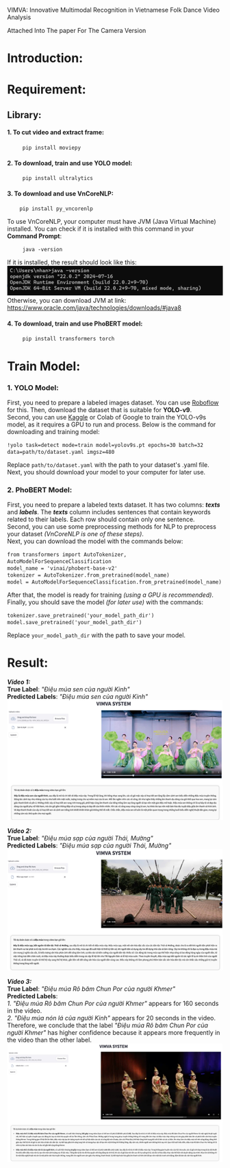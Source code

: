 VIMVA: Innovative Multimodal Recognition in
Vietnamese Folk Dance Video Analysis

Attached Into The paper For The Camera Version

# Introduction:

# Requirement:
## Library:
#### 1. To cut video and extract frame:
```
     pip install moviepy
```
#### 2. To download, train and use YOLO model:
```
     pip install ultralytics
```
#### 3. To download and use VnCoreNLP:
```
    pip install py_vncorenlp
```
To use VnCoreNLP, your computer must have JVM (Java Virtual Machine) installed. You can check if it is installed with this command in your **Command Prompt**:
```
     java -version
```
If it is installed, the result should look like this:
![JVM](jvm.png)
Otherwise, you can download JVM at link: https://www.oracle.com/java/technologies/downloads/#java8
#### 4. To download, train and use PhoBERT model:
```
     pip install transformers torch
```


# Train Model:
### 1. YOLO Model:
First, you need to prepare a labeled images dataset. You can use [Roboflow](https://app.roboflow.com/) for this. Then, download the dataset that is suitable for **YOLO-v9**.<br>
Second, you can use [Kaggle](https://www.kaggle.com/) or Colab of Google to train the YOLO-v9s model, as it requires a GPU to run and process. Below is the command for downloading and training model:
```
!yolo task=detect mode=train model=yolov9s.pt epochs=30 batch=32 data=path/to/dataset.yaml imgsz=480
```
Replace ```path/to/dataset.yaml``` with the path to your dataset's .yaml file.<br>
Next, you should download your model to your computer for later use.
### 2. PhoBERT Model:
First, you need to prepare a labeled texts dataset. It has two columns: ***texts*** and ***labels***. The ***texts*** column includes sentences that contain keywords related to their labels. Each row should contain only one sentence. <br>
Second, you can use some preprocessing methods for NLP to preprocess your dataset *(VnCoreNLP is one of these steps)*. <br>
Next, you can download the model with the commands below:
```
from transformers import AutoTokenizer, AutoModelForSequenceClassification
model_name = 'vinai/phobert-base-v2'
tokenizer = AutoTokenizer.from_pretrained(model_name)
model = AutoModelForSequenceClassification.from_pretrained(model_name)
```
After that, the model is ready for training *(using a GPU is recommended)*. Finally, you should save the model *(for later use)* with the commands:
```
tokenizer.save_pretrained('your_model_path_dir')
model.save_pretrained('your_model_path_dir')
```
Replace ```your_model_path_dir``` with the path to save your model.
# Result:
***Video 1:*** <br>
**True Label**: *"Điệu múa sen của người Kinh"* <br>
**Predicted Labels**: *"Điệu múa sen của người Kinh"*
![Results1](./demo/demo1.jpg) <br>

***Video 2:*** <br>
**True Label**: *"Điệu múa sạp của người Thái, Mường"* <br>
**Predicted Labels**: *"Điệu múa sạp của người Thái, Mường"*
![Results2](./demo/demo2.jpg) <br>

***Video 3:*** <br>
**True Label**: *"Điệu múa Rô băm Chun Por của người Khmer"* <br>
**Predicted Labels**: <br>
*1. "Điệu múa Rô băm Chun Por của người Khmer"* appears for 160 seconds in the video. <br>
*2. "Điệu múa nón lá của người Kinh"* appears for 20 seconds in the video. <br>
Therefore, we conclude that the label *"Điệu múa Rô băm Chun Por của người Khmer"* has higher confidence because it appears more frequently in the video than the other label.
![Results3](./demo/demo3.1.jpg) <br>





